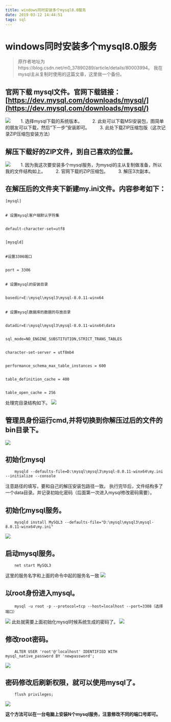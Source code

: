 ```yaml
---
title: windows同时安装多个mysql8.0服务
date: 2019-03-12 14:44:51
tags: sql
---
```


# windows同时安装多个mysql8.0服务

> 原作者地址为https://blog.csdn.net/m0_37890289/article/details/80003994。 我在mysql主从复制时使用的这篇文章，这里做一个备份。

<!--more-->

## 官网下载 mysql文件。官网下载链接：[https://dev.mysql.com/downloads/mysql/](https://dev.mysql.com/downloads/mysql/)
![](b1.png)
　　1. 选择mysql下载的系统版本。
　　2. 此处可以下载MSI安装包，图简单的朋友可以下载，然后“下一步”安装即可。
　　3. 此处下载ZIP压缩包版（这次记录ZIP压缩包安装方法）
## 解压下载好的ZIP文件，到自己喜欢的位置。
![](b2.png)
　　1. 因为我这次要安装多个mysql服务，为mysql的主从复制做准备，所以我的文件结构如上。
　　2. 官网下载的ZIP压缩包。
　　3. 解压3次副本。

## 在解压后的文件夹下新建my.ini文件。内容参考如下：

```
[mysql]
 
 
# 设置mysql客户端默认字符集
 
 
default-character-set=utf8 
 
 
[mysqld]
 
 
#设置3306端口
 
 
port = 3306 
 
 
# 设置mysql的安装目录
 
 
basedir=E:\mysql\mysql3\mysql-8.0.11-winx64
 
 
# 设置mysql数据库的数据的存放目录
 
 
datadir=E:\mysql\mysql3\mysql-8.0.11-winx64\data
 
 
sql_mode=NO_ENGINE_SUBSTITUTION,STRICT_TRANS_TABLES 
 
 
character-set-server = utf8mb4
 
 
performance_schema_max_table_instances = 600
 
 
table_definition_cache = 400
 
 
table_open_cache = 256

```

处理完目录结构如下。
![](b3.png)
## 管理员身份运行cmd,并将切换到你解压过后的文件的bin目录下。
![](b4.png)
## 初始化mysql
```    
    mysqld --defaults-file=D:\mysql\mysql3\mysql-8.0.11-winx64\my.ini --initialize --console
```
注意路径的填写，要和自己的解压安装包路径一致。
执行完毕后，文件结构多了一个data目录。并记录初始化密码（后面第一次进入mysql修改密码需要）。
## 初始化mysql服务。
```
    mysqld install MySQL3 --defaults-file="D:\mysql\mysql3\mysql-8.0.11-winx64\my.ini"

```
![](b5.png)
## 启动mysql服务。 
```
    net start MySQL3
```
这里的服务名字和上面的命令中起的服务名一致
![](b6.png)
## 以root身份进入mysql。
```
    mysql -u root -p --protocol=tcp --host=localhost --port=3308（选择端口）
```
![](b7.png)
此处就需要上面初始化mysql时候系统生成的密码了。
![](b8.png)
## 修改root密码。
```
    ALTER USER 'root'@'localhost' IDENTIFIED WITH mysql_native_password BY 'newpassword';
```
![](b9.png)
## 密码修改后刷新权限，就可以使用mysql了。
```
    flush privileges;
```
![](b10.png)

**这个方法可以在一台电脑上安装N个mysql服务，注意修改不同的端口号即可。**